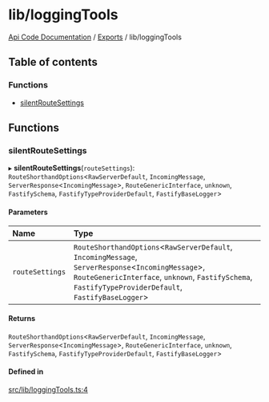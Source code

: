# lib/loggingTools
 
[Api Code Documentation](../README.md) / [Exports](../modules.md) / lib/loggingTools

## Table of contents

### Functions

- [silentRouteSettings](lib_loggingTools.md#silentroutesettings)

## Functions

### silentRouteSettings

▸ **silentRouteSettings**(`routeSettings`): `RouteShorthandOptions`\<`RawServerDefault`, `IncomingMessage`, `ServerResponse`\<`IncomingMessage`\>, `RouteGenericInterface`, `unknown`, `FastifySchema`, `FastifyTypeProviderDefault`, `FastifyBaseLogger`\>

#### Parameters

| Name | Type |
| :------ | :------ |
| `routeSettings` | `RouteShorthandOptions`\<`RawServerDefault`, `IncomingMessage`, `ServerResponse`\<`IncomingMessage`\>, `RouteGenericInterface`, `unknown`, `FastifySchema`, `FastifyTypeProviderDefault`, `FastifyBaseLogger`\> |

#### Returns

`RouteShorthandOptions`\<`RawServerDefault`, `IncomingMessage`, `ServerResponse`\<`IncomingMessage`\>, `RouteGenericInterface`, `unknown`, `FastifySchema`, `FastifyTypeProviderDefault`, `FastifyBaseLogger`\>

#### Defined in

[src/lib/loggingTools.ts:4](https://github.com/openkfw/TruBudget/blob/d07ad94/api/src/lib/loggingTools.ts#L4)
